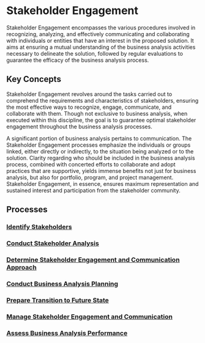 # Stakeholder Engagement

Stakeholder Engagement encompasses the various procedures involved in recognizing, analyzing, and effectively communicating and collaborating with individuals or entities that have an interest in the proposed solution. It aims at ensuring a mutual understanding of the business analysis activities necessary to delineate the solution, followed by regular evaluations to guarantee the efficacy of the business analysis process.

## Key Concepts

Stakeholder Engagement revolves around the tasks carried out to comprehend the requirements and characteristics of stakeholders, ensuring the most effective ways to recognize, engage, communicate, and collaborate with them. Though not exclusive to business analysis, when executed within this discipline, the goal is to guarantee optimal stakeholder engagement throughout the business analysis processes.

A significant portion of business analysis pertains to communication. The Stakeholder Engagement processes emphasize the individuals or groups linked, either directly or indirectly, to the situation being analyzed or to the solution. Clarity regarding who should be included in the business analysis process, combined with concerted efforts to collaborate and adopt practices that are supportive, yields immense benefits not just for business analysis, but also for portfolio, program, and project management. Stakeholder Engagement, in essence, ensures maximum representation and sustained interest and participation from the stakeholder community.

## Processes

### [Identify Stakeholders](/content/gist/business-analysis/processes/identify-stakeholders.md)

### [Conduct Stakeholder Analysis](/content/gist/business-analysis/processes/conduct-stakeholder-analysis.md)

### [Determine Stakeholder Engagement and Communication Approach](/content/gist/business-analysis/processes/determine-stakeholder-engagement-and-communication-approach.md)

### [Conduct Business Analysis Planning](/content/gist/business-analysis/processes/conduct-business-analysis-planning.md)

### [Prepare Transition to Future State](/content/gist/business-analysis/processes/prepare-transition-to-future-state.md)

### [Manage Stakeholder Engagement and Communication](/content/gist/business-analysis/processes/manage-stakeholder-engagement-and-communication.md)

### [Assess Business Analysis Performance](/content/gist/business-analysis/processes/assess-business-analysis-performance.md)
